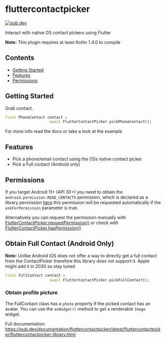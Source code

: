 # fluttercontactpicker
[![pub.dev](https://img.shields.io/badge/pub-3.1.0-green.svg)](https://pub.dev/packages/fluttercontactpicker#-readme-tab-)

Interact with native OS contact pickers using Flutter

**Note:** This plugin requires at least Kotlin 1.4.0 to compile

## Contents
- [Getting Started](#getting-started)
- [Features](#features)
- [Permissions](#permissions)


## Getting Started
Grab contact.
```dart
final PhoneContact contact =
                    await FlutterContactPicker.pickPhoneContact();
```

For more info read the docs or take a look at the example

## Features
- Pick a phone/email contact using the OSs native contact picker
- Pick a Full contact (Android only)

## Permissions
If you target Android 11+ (API 30+) you need to obtain the `android.permission.READ_CONTACTS` permission, which is declared as a library permission [here](https://github.com/DRSchlaubi/contact_picker/blob/master/android/src/main/AndroidManifest.xml#L3) this permission will be requested automatically if the `askForPermission` parameter is true.

Alternatively you can request the permission manually with [FlutterContactPicker.requestPermission()](https://pub.dev/documentation/fluttercontactpicker/latest/fluttercontactpicker/FlutterContactPicker/requestPermission.html) or check with [FlutterContactPicker.hasPermission()](https://pub.dev/documentation/fluttercontactpicker/latest/fluttercontactpicker/FlutterContactPicker/hasPermission.html)

## Obtain Full Contact (Android Only)
**Note:** Unlike Android iOS does not offer a way to directly get a full contact from the ContactPicker therefore this library does not support it. Apple might add it in 2030 so stay tuned

```dart
final FullContact contact =
                    await FlutterContactPicker.pickFullContact();
```

### Obtain profile picture
The FullContact class has a `photo` property if the picked contact has an avatar. You can use the `asWidget()` method to get a renderable `Image` widget.


Full documentation: https://pub.dev/documentation/fluttercontactpicker/latest/fluttercontactpicker/fluttercontactpicker-library.html